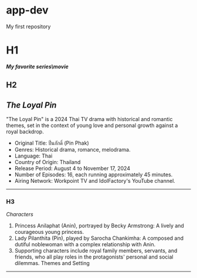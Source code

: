 # app-dev
My first repository

# H1
***My favorite series\movie***

## H2
*The Loyal Pin*
-------------------------------------------------------------------------------------------
"The Loyal Pin" is a 2024 Thai TV drama with historical and romantic themes, set in the context of young love and personal growth against a royal backdrop.
- Original Title: ปิ่นภักดิ์ (Pin Phak)
- Genres: Historical drama, romance, melodrama.
- Language: Thai
- Country of Origin: Thailand
- Release Period: August 4 to November 17, 2024
- Number of Episodes: 16, each running approximately 45 minutes.
- Airing Network: Workpoint TV and IdolFactory's YouTube channel.
-------------------------------------------------------------------------------------------

### H3
*Characters*
1. Princess Anilaphat (Anin), portrayed by Becky Armstrong: A lively and courageous young princess.
2. Lady Pilanthita (Pin), played by Sarocha Chankimha: A composed and dutiful noblewoman with a complex relationship with Anin.
3. Supporting characters include royal family members, servants, and friends, who all play roles in the protagonists' personal and social dilemmas.
Themes and Setting
-------------------------------------------------------------------------------------------



